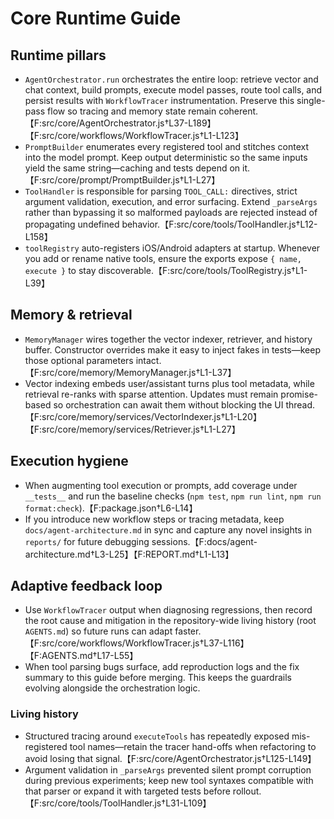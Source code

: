 # Core Runtime Guide

## Runtime pillars

- `AgentOrchestrator.run` orchestrates the entire loop: retrieve vector and chat context, build prompts, execute model passes, route tool calls, and persist results with `WorkflowTracer` instrumentation. Preserve this single-pass flow so tracing and memory state remain coherent.【F:src/core/AgentOrchestrator.js†L37-L189】【F:src/core/workflows/WorkflowTracer.js†L1-L123】
- `PromptBuilder` enumerates every registered tool and stitches context into the model prompt. Keep output deterministic so the same inputs yield the same string—caching and tests depend on it.【F:src/core/prompt/PromptBuilder.js†L1-L27】
- `ToolHandler` is responsible for parsing `TOOL_CALL:` directives, strict argument validation, execution, and error surfacing. Extend `_parseArgs` rather than bypassing it so malformed payloads are rejected instead of propagating undefined behavior.【F:src/core/tools/ToolHandler.js†L12-L158】
- `toolRegistry` auto-registers iOS/Android adapters at startup. Whenever you add or rename native tools, ensure the exports expose `{ name, execute }` to stay discoverable.【F:src/core/tools/ToolRegistry.js†L1-L39】

## Memory & retrieval

- `MemoryManager` wires together the vector indexer, retriever, and history buffer. Constructor overrides make it easy to inject fakes in tests—keep those optional parameters intact.【F:src/core/memory/MemoryManager.js†L1-L37】
- Vector indexing embeds user/assistant turns plus tool metadata, while retrieval re-ranks with sparse attention. Updates must remain promise-based so orchestration can await them without blocking the UI thread.【F:src/core/memory/services/VectorIndexer.js†L1-L20】【F:src/core/memory/services/Retriever.js†L1-L27】

## Execution hygiene

- When augmenting tool execution or prompts, add coverage under `__tests__` and run the baseline checks (`npm test`, `npm run lint`, `npm run format:check`).【F:package.json†L6-L14】
- If you introduce new workflow steps or tracing metadata, keep `docs/agent-architecture.md` in sync and capture any novel insights in `reports/` for future debugging sessions.【F:docs/agent-architecture.md†L3-L25】【F:REPORT.md†L1-L13】

## Adaptive feedback loop

- Use `WorkflowTracer` output when diagnosing regressions, then record the root cause and mitigation in the repository-wide living history (root `AGENTS.md`) so future runs can adapt faster.【F:src/core/workflows/WorkflowTracer.js†L37-L116】【F:AGENTS.md†L17-L55】
- When tool parsing bugs surface, add reproduction logs and the fix summary to this guide before merging. This keeps the guardrails evolving alongside the orchestration logic.

### Living history

- Structured tracing around `executeTools` has repeatedly exposed mis-registered tool names—retain the tracer hand-offs when refactoring to avoid losing that signal.【F:src/core/AgentOrchestrator.js†L125-L149】
- Argument validation in `_parseArgs` prevented silent prompt corruption during previous experiments; keep new tool syntaxes compatible with that parser or expand it with targeted tests before rollout.【F:src/core/tools/ToolHandler.js†L31-L109】
